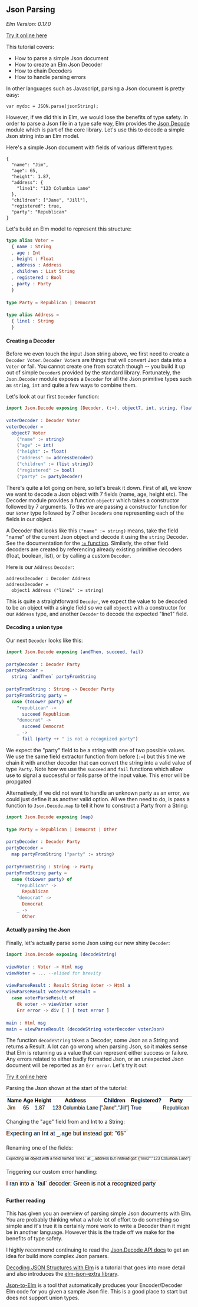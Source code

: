 ## Json Parsing

*Elm Version: 0.17.0*

[Try it online here](https://alexspurling.github.io/elm-recipes/json-parsing/)

This tutorial covers:

* How to parse a simple Json document
* How to create an Elm Json Decoder
* How to chain Decoders
* How to handle parsing errors

In other languages such as Javascript, parsing a Json document is pretty easy:

```
var mydoc = JSON.parse(jsonString);
```

However, if we did this in Elm, we would lose the benefits of type safety. In order to parse a Json file in a type safe way, Elm provides the [Json.Decode](http://package.elm-lang.org/packages/elm-lang/core/4.0.1/Json-Decode) module which is part of the core library. Let's use this to decode a simple Json string into an Elm model.

Here's a simple Json document with fields of various different types:

```
{
  "name": "Jim",
  "age": 65,
  "height": 1.87,
  "address": {
    "line1": "123 Columbia Lane"
  },
  "children": ["Jane", "Jill"],
  "registered": true,
  "party": "Republican"
}
```

Let's build an Elm model to represent this structure:

```elm
type alias Voter =
  { name : String
  , age : Int
  , height : Float
  , address : Address
  , children : List String
  , registered : Bool
  , party : Party
  }

type Party = Republican | Democrat

type alias Address =
  { line1 : String
  }
```

#### Creating a Decoder

Before we even touch the input Json string above, we first need to create a `Decoder Voter`. `Decoder Voter`s are things that will convert Json data into a `Voter` or fail. You cannot create one from scratch though -- you build it up out of simple `Decoder`s provided by the standard library.  Fortunately, the `Json.Decoder` module exposes a `Decoder` for all the Json primitive types such as `string`, `int` and quite a few ways to combine them.

Let's look at our first `Decoder` function:

```elm
import Json.Decode exposing (Decoder, (:=), object7, int, string, float, bool, list)

voterDecoder : Decoder Voter
voterDecoder =
  object7 Voter
    ("name" := string)
    ("age" := int)
    ("height" := float)
    ("address" := addressDecoder)
    ("children" := (list string))
    ("registered" := bool)
    ("party" := partyDecoder)
```

There's quite a lot going on here, so let's break it down. First of all, we know we want to decode a Json object with 7 fields (name, age, height etc). The Decoder module provides a function `object7` which takes a constructor followed by 7 arguments. To this we are passing a constructor function for our `Voter` type followed by 7 other `Decoder`s one representing each of the fields in our object.

A Decoder that looks like this `("name" := string)` means, take the field "name" of the current Json object and decode it using the `string` Decoder. See the documentation for the [:= function](http://package.elm-lang.org/packages/elm-lang/core/4.0.1/Json-Decode#:=). Similarly, the other field decoders are created by referencing already existing primitive decoders (float, boolean, list), or by calling a custom `Decoder`.

Here is our `Address` `Decoder`:

```
addressDecoder : Decoder Address
addressDecoder =
  object1 Address ("line1" := string)
```

This is quite a straightforward `Decoder`, we expect the value to be decoded to be an object with a single field so we call `object1` with a constructor for our `Address` type, and another `Decoder` to decode the expected "line1" field.


#### Decoding a union type

Our next `Decoder` looks like this:

```elm
import Json.Decode exposing (andThen, succeed, fail)

partyDecoder : Decoder Party
partyDecoder =
  string `andThen` partyFromString

partyFromString : String -> Decoder Party
partyFromString party =
  case (toLower party) of
    "republican" ->
      succeed Republican
    "democrat" ->
      succeed Democrat
    _ ->
      fail (party ++ " is not a recognized party")
```

We expect the "party" field to be a string with one of two possible values. We use the same field extractor function from before (`:=`) but this time we chain it with another decoder that can convert the string into a valid value of type `Party`. Note how we use the `succeed` and `fail` functions which allow use to signal a successful or fails parse of the input value. This error will be propgated

Alternatively, if we did not want to handle an unknown party as an error, we could just define it as another valid option. All we then need to do, is pass a function to `Json.Decode.map` to tell it how to construct a Party from a String:

```elm
import Json.Decode exposing (map)

type Party = Republican | Democrat | Other

partyDecoder : Decoder Party
partyDecoder =
  map partyFromString ("party" := string)

partyFromString : String -> Party
partyFromString party =
  case (toLower party) of
    "republican" ->
      Republican
    "democrat" ->
      Democrat
    _ ->
      Other
```

#### Actually parsing the Json

Finally, let's actually parse some Json using our new shiny `Decoder`:

```elm
import Json.Decode exposing (decodeString)

viewVoter : Voter -> Html msg
viewVoter = ... --elided for brevity

viewParseResult : Result String Voter -> Html a
viewParseResult voterParseResult =
  case voterParseResult of
    Ok voter -> viewVoter voter
    Err error -> div [ ] [ text error ]

main : Html msg
main = viewParseResult (decodeString voterDecoder voterJson)
```

The function `decodeString` takes a Decoder, some Json as a String and returns a Result. A lot can go wrong when parsing Json, so it makes sense that Elm is returning us a value that can represent either success or failure. Any errors related to either badly formatted Json, or an unexpected Json document will be reported as an `Err error`. Let's try it out:

[Try it online here](https://alexspurling.github.io/elm-recipes/json-parsing/)

Parsing the Json shown at the start of the tutorial:

![](screen1.png)

Changing the "age" field from and Int to a String:

![](screen2.png)

Renaming one of the fields:

![](screen3.png)

Triggering our custom error handling:

![](screen4.png)

#### Further reading

This has given you an overview of parsing simple Json documents with Elm. You are probably thinking what a whole lot of effort to do something so simple and it's true it is certainly more work to write a Decoder than it might be in another language. However this is the trade off we make for the benefits of type safety.

I highly recommend continuing to read the [Json.Decode API docs](http://package.elm-lang.org/packages/elm-lang/core/4.0.1/Json-Decode) to get an idea for build more complex Json parsers.

[Decoding JSON Structures with Elm](https://robots.thoughtbot.com/decoding-json-structures-with-elm) is a tutorial that goes into more detail and also introduces the [elm-json-extra library](http://package.elm-lang.org/packages/circuithub/elm-json-extra/2.2.1/Json-Decode-Extra).

[Json-to-Elm](http://noredink.github.io/json-to-elm/) is a tool that automatically produces your Encoder/Decoder Elm code for you given a sample Json file. This is a good place to start but does not support union types.
